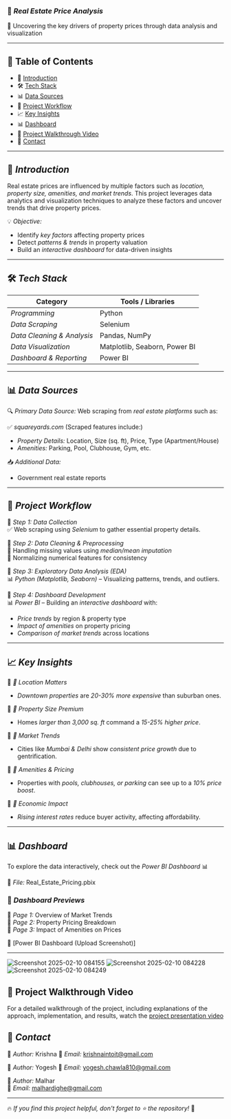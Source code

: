 ### 📌 *Real Estate Price Analysis*  

📢 Uncovering the key drivers of property prices through data analysis and visualization  

---

## 📖 Table of Contents  

- 🏡 [Introduction](#-introduction)  
- 🛠 [Tech Stack](#-tech-stack)  
- 📊 [Data Sources](#-data-sources)  
- 🔄 [Project Workflow](#-project-workflow)  
- 📈 [Key Insights](#-key-insights)  
- 📊 [Dashboard](#-dashboard)
- 🎥 [Project Walkthrough Video](#project-walkthrough-video)
- 📩 [Contact](#-contact)  

---

## 🏡 *Introduction*  
Real estate prices are influenced by multiple factors such as *location, property size, amenities, and market trends*. This project leverages data analytics and visualization techniques to analyze these factors and uncover trends that drive property prices.  

💡 *Objective:*  
- Identify *key factors* affecting property prices  
- Detect *patterns & trends* in property valuation  
- Build an *interactive dashboard* for data-driven insights  

---

## 🛠 *Tech Stack*  

| Category              | Tools / Libraries  |
|----------------------|------------------|
| *Programming* | Python |
| *Data Scraping* | Selenium |
| *Data Cleaning & Analysis* | Pandas, NumPy |
| *Data Visualization* | Matplotlib, Seaborn, Power BI |
| *Dashboard & Reporting* | Power BI |

---

## 📊 *Data Sources*  
🔍 *Primary Data Source:* Web scraping from *real estate platforms* such as:  

✅ *squareyards.com* (Scraped features include:)  
- *Property Details:* Location, Size (sq. ft), Price, Type (Apartment/House)  
- *Amenities:* Parking, Pool, Clubhouse, Gym, etc.  

📥 *Additional Data:*  
- Government real estate reports  
---

## 🔄 *Project Workflow*  

📌 *Step 1: Data Collection*  
✅ Web scraping using *Selenium* to gather essential property details.  

📌 *Step 2: Data Cleaning & Preprocessing*  
🔹 Handling missing values using *median/mean imputation*  
🔹 Normalizing numerical features for consistency  

📌 *Step 3: Exploratory Data Analysis (EDA)*  
📊 *Python (Matplotlib, Seaborn)* – Visualizing patterns, trends, and outliers.  

📌 *Step 4: Dashboard Development*  
📊 *Power BI* – Building an *interactive dashboard* with:  
- *Price trends* by region & property type  
- *Impact of amenities* on property pricing  
- *Comparison of market trends* across locations  

---

## 📈 *Key Insights*  

📍 *⿡ Location Matters*  
- *Downtown properties* are *20-30% more expensive* than suburban ones.  

📍 *⿢ Property Size Premium*  
- Homes *larger than 3,000 sq. ft* command a *15-25% higher price*.  

📍 *⿣ Market Trends*  
- Cities like *Mumbai & Delhi* show *consistent price growth* due to gentrification.  

📍 *⿤ Amenities & Pricing*  
- Properties with *pools, clubhouses, or parking* can see up to a *10% price boost*.  

📍 *⿥ Economic Impact*  
- *Rising interest rates* reduce buyer activity, affecting affordability.  

---

## 📊 *Dashboard*  

To explore the data interactively, check out the *Power BI Dashboard* 📊  

📂 *File:* Real_Estate_Pricing.pbix  

### 📌 *Dashboard Previews*  

📍 *Page 1:* Overview of Market Trends  
📍 *Page 2:* Property Pricing Breakdown  
📍 *Page 3:* Impact of Amenities on Prices  

🔗 [Power BI Dashboard (Upload Screenshot)]  

---
![Screenshot 2025-02-10 084155](https://github.com/user-attachments/assets/5847ef0b-575b-4e5b-a966-028505379c69)
![Screenshot 2025-02-10 084228](https://github.com/user-attachments/assets/a4d7f715-a5f9-4022-a985-fcef65e7dc09)
![Screenshot 2025-02-10 084249](https://github.com/user-attachments/assets/d8b90609-6ea7-4875-ba17-7a7361c11f67)



## 🎥 Project Walkthrough Video

For a detailed walkthrough of the project, including explanations of the approach, implementation, and results, watch the [project presentation video](https://drive.google.com/file/d/1u2XTPLQZ3FNvJmKbF2VtGDjGB8-jzKh_/view?usp=sharing)



## 📩 *Contact*  

💼 *Author:* Krishna
📧 *Email:* krishnaintoit@gmail.com

💼 *Author:* Yogesh 
📧 *Email:* yogesh.chawla810@gmail.com

💼 *Author:* Malhar  
📧 *Email:* malhardighe@gmail.com 


---  

🔥 *If you find this project helpful, don't forget to ⭐ the repository!* 🚀  
